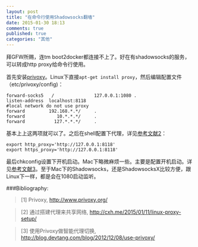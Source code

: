 ```yaml
---
layout: post
title: "在命令行使用Shadowsocks翻墙"
date: 2015-01-30 18:13
comments: true
published: true
categories: "其他"
---
```

  拜GFW所赐，连tm boot2docker都连接不上了。好在有shadowsocks的服务，可以转成http proxy给命令行使用。

  首先安装[privoxy][1]。Linux下直接`apt-get install proxy`，然后编辑配置文件（etc/privoxy/config)：

    forward-socks5   /               127.0.0.1:1080 .
	listen-address  localhost:8118
	#local network do not use proxy
	forward         192.168.*.*/     .
    forward            10.*.*.*/     .
    forward           127.*.*.*/     .


  基本上上这两项就可以了。之后在shell配置下代理，详见[参考文献2][2]：

  	export http_proxy='http://127.0.0.1:8118'
	export https_proxy='http://127.0.0.1:8118'

  
  最后chkconfig设置下开机启动。Mac下略微麻烦一些。主要是配置开机启动。详见[参考文献3][3]。至于Mac下的Shadowsocks，还是ShadowsocksX比较方便，跟Linux下一样，都是会在1080启动监听。

[1]: http://www.privoxy.org/   "Privoxy"
[2]: http://cxh.me/2015/01/11/linux-proxy-setup/ "通过搭建代理来共享网络"
[3]: http://blog.devtang.com/blog/2012/12/08/use-privoxy/ "使用Privoxy做智能代理切换"

###Bibliography:

>\[1] Privoxy, <http://www.privoxy.org/>

>\[2] 通过搭建代理来共享网络, <http://cxh.me/2015/01/11/linux-proxy-setup/>

>\[3] 使用Privoxy做智能代理切换, <http://blog.devtang.com/blog/2012/12/08/use-privoxy/>